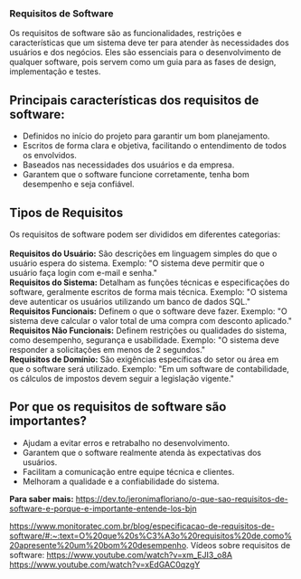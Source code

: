 ### Requisitos de Software

Os requisitos de software são as funcionalidades, restrições e características que um sistema deve ter para atender às necessidades dos usuários e dos negócios. Eles são essenciais para o desenvolvimento de qualquer software, pois servem como um guia para as fases de design, implementação e testes.

## Principais características dos requisitos de software:

- Definidos no início do projeto para garantir um bom planejamento.
- Escritos de forma clara e objetiva, facilitando o entendimento de todos os envolvidos.
- Baseados nas necessidades dos usuários e da empresa.
- Garantem que o software funcione corretamente, tenha bom desempenho e seja confiável.

## Tipos de Requisitos

Os requisitos de software podem ser divididos em diferentes categorias:
</br></br>
**Requisitos do Usuário:** São descrições em linguagem simples do que o usuário espera do sistema. Exemplo: "O sistema deve permitir que o usuário faça login com e-mail e senha."
</br>
**Requisitos do Sistema:** Detalham as funções técnicas e especificações do software, geralmente escritos de forma mais técnica. Exemplo: "O sistema deve autenticar os usuários utilizando um banco de dados SQL."
</br>
**Requisitos Funcionais:** Definem o que o software deve fazer. Exemplo: "O sistema deve calcular o valor total de uma compra com desconto aplicado."
</br>
**Requisitos Não Funcionais:** Definem restrições ou qualidades do sistema, como desempenho, segurança e usabilidade. Exemplo: "O sistema deve responder a solicitações em menos de 2 segundos."
</br>
**Requisitos de Domínio:** São exigências específicas do setor ou área em que o software será utilizado. Exemplo: "Em um software de contabilidade, os cálculos de impostos devem seguir a legislação vigente."

## Por que os requisitos de software são importantes?

- Ajudam a evitar erros e retrabalho no desenvolvimento.
- Garantem que o software realmente atenda às expectativas dos usuários.
- Facilitam a comunicação entre equipe técnica e clientes.
- Melhoram a qualidade e a confiabilidade do sistema.

**Para saber mais:**
https://dev.to/jeronimafloriano/o-que-sao-requisitos-de-software-e-porque-e-importante-entende-los-bjn

https://www.monitoratec.com.br/blog/especificacao-de-requisitos-de-software/#:~:text=O%20que%20s%C3%A3o%20requisitos%20de,como%20apresente%20um%20bom%20desempenho.
Vídeos sobre requisitos de software:
https://www.youtube.com/watch?v=xm_EJI3_o8A
https://www.youtube.com/watch?v=xEdGAC0qzgY
